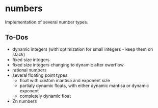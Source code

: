 # numbers

Implementation of several number types.

## To-Dos

* dynamic integers (with optimization for small integers - keep them on stack)
* fixed size integers
* fixed size integers changing to dynamic after owerflow
* rational numbers
* several floating point types
    * float with custom mantisa and exponent size
    * partialy dynamic floats, with either dynamic mantisa or dynamic exponent
    * completely dynamic float
* Zn numbers
